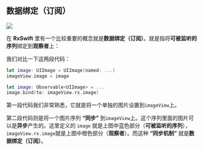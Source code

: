 ## 数据绑定（订阅）

![](/assets/FunctionalReactiveProgramming/Binding.png)

在 **RxSwift** 里有一个比较重要的概念就是**数据绑定（订阅）**。就是指将**可被监听的序列**绑定到**观察者**上：

我们对比一下这两段代码：

```swift
let image: UIImage = UIImage(named: ...)
imageView.image = image
```

```swift
let image: Observable<UIImage> = ...
image.bind(to: imageView.rx.image)
```

第一段代码我们非常熟悉，它就是将一个单独的图片设置到`imageView`上。

第二段代码则是将一个图片序列 **“同步”** 到`imageView`上。这个序列里面的图片可以是**异步**产生的。这里定义的 `image` 就是上图中蓝色部分（**可被监听的序列**），`imageView.rx.image`就是上图中橙色部分（**观察者**）。而这种 **“同步机制”** 就是**数据绑定（订阅）**。
